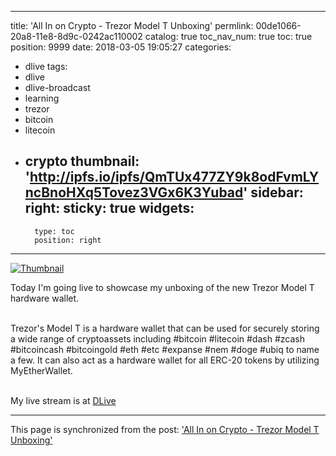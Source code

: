 
---
title: 'All In on Crypto - Trezor Model T Unboxing'
permlink: 00de1066-20a8-11e8-8d9c-0242ac110002
catalog: true
toc_nav_num: true
toc: true
position: 9999
date: 2018-03-05 19:05:27
categories:
- dlive
tags:
- dlive
- dlive-broadcast
- learning
- trezor
- bitcoin
- litecoin
- crypto
thumbnail: 'http://ipfs.io/ipfs/QmTUx477ZY9k8odFvmLYncBnoHXq5Tovez3VGx6K3Yubad'
sidebar:
    right:
        sticky: true
widgets:
    -
        type: toc
        position: right
---


[![Thumbnail](http://ipfs.io/ipfs/QmTUx477ZY9k8odFvmLYncBnoHXq5Tovez3VGx6K3Yubad)](https://dlive.io/livestream/patrickulrich/00de1066-20a8-11e8-8d9c-0242ac110002)

Today I'm going live to showcase my unboxing of the new Trezor Model T hardware wallet.<BR><BR>

Trezor's Model T is a hardware wallet that can be used for securely storing a wide range of cryptoassets including #bitcoin #litecoin #dash #zcash #bitcoincash #bitcoingold #eth #etc #expanse #nem #doge #ubiq to name a few. It can also act as a hardware wallet for all ERC-20 tokens by utilizing MyEtherWallet.<BR><BR>

My live stream is at [DLive](https://dlive.io/livestream/patrickulrich/00de1066-20a8-11e8-8d9c-0242ac110002)

- - -

This page is synchronized from the post: ['All In on Crypto - Trezor Model T Unboxing'](https://steemit.com/@patrickulrich/00de1066-20a8-11e8-8d9c-0242ac110002)

